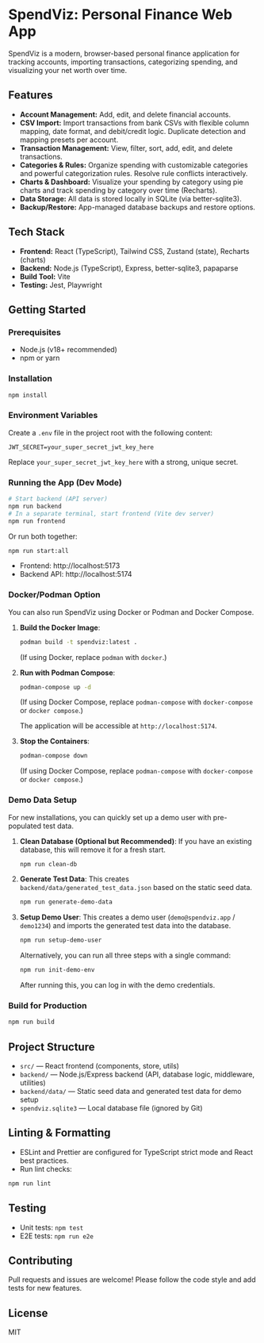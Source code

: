 # SpendViz: Personal Finance Web App

SpendViz is a modern, browser-based personal finance application for tracking accounts, importing transactions, categorizing spending, and visualizing your net worth over time.

## Features
- **Account Management:** Add, edit, and delete financial accounts.
- **CSV Import:** Import transactions from bank CSVs with flexible column mapping, date format, and debit/credit logic. Duplicate detection and mapping presets per account.
- **Transaction Management:** View, filter, sort, add, edit, and delete transactions.
- **Categories & Rules:** Organize spending with customizable categories and powerful categorization rules. Resolve rule conflicts interactively.
- **Charts & Dashboard:** Visualize your spending by category using pie charts and track spending by category over time (Recharts).
- **Data Storage:** All data is stored locally in SQLite (via better-sqlite3).
- **Backup/Restore:** App-managed database backups and restore options.

## Tech Stack
- **Frontend:** React (TypeScript), Tailwind CSS, Zustand (state), Recharts (charts)
- **Backend:** Node.js (TypeScript), Express, better-sqlite3, papaparse
- **Build Tool:** Vite
- **Testing:** Jest, Playwright

## Getting Started

### Prerequisites
- Node.js (v18+ recommended)
- npm or yarn

### Installation
```bash
npm install
```

### Environment Variables
Create a `.env` file in the project root with the following content:
```
JWT_SECRET=your_super_secret_jwt_key_here
```
Replace `your_super_secret_jwt_key_here` with a strong, unique secret.

### Running the App (Dev Mode)
```bash
# Start backend (API server)
npm run backend
# In a separate terminal, start frontend (Vite dev server)
npm run frontend
```
Or run both together:
```bash
npm run start:all
```

- Frontend: http://localhost:5173
- Backend API: http://localhost:5174

### Docker/Podman Option
You can also run SpendViz using Docker or Podman and Docker Compose.

1.  **Build the Docker Image**:
    ```bash
    podman build -t spendviz:latest .
    ```
    (If using Docker, replace `podman` with `docker`.)

2.  **Run with Podman Compose**:
    ```bash
    podman-compose up -d
    ```
    (If using Docker Compose, replace `podman-compose` with `docker-compose` or `docker compose`.)

    The application will be accessible at `http://localhost:5174`.

3.  **Stop the Containers**:
    ```bash
    podman-compose down
    ```
    (If using Docker Compose, replace `podman-compose` with `docker-compose` or `docker compose`.)

### Demo Data Setup
For new installations, you can quickly set up a demo user with pre-populated test data.

1.  **Clean Database (Optional but Recommended)**: If you have an existing database, this will remove it for a fresh start.
    ```bash
    npm run clean-db
    ```
2.  **Generate Test Data**: This creates `backend/data/generated_test_data.json` based on the static seed data.
    ```bash
    npm run generate-demo-data
    ```
3.  **Setup Demo User**: This creates a demo user (`demo@spendviz.app` / `demo1234`) and imports the generated test data into the database.
    ```bash
    npm run setup-demo-user
    ```
    Alternatively, you can run all three steps with a single command:
    ```bash
    npm run init-demo-env
    ```
    After running this, you can log in with the demo credentials.

### Build for Production
```bash
npm run build
```

## Project Structure
- `src/` — React frontend (components, store, utils)
- `backend/` — Node.js/Express backend (API, database logic, middleware, utilities)
- `backend/data/` — Static seed data and generated test data for demo setup
- `spendviz.sqlite3` — Local database file (ignored by Git)

## Linting & Formatting
- ESLint and Prettier are configured for TypeScript strict mode and React best practices.
- Run lint checks:
```bash
npm run lint
```

## Testing
- Unit tests: `npm test`
- E2E tests: `npm run e2e`

## Contributing
Pull requests and issues are welcome! Please follow the code style and add tests for new features.

## License
MIT
